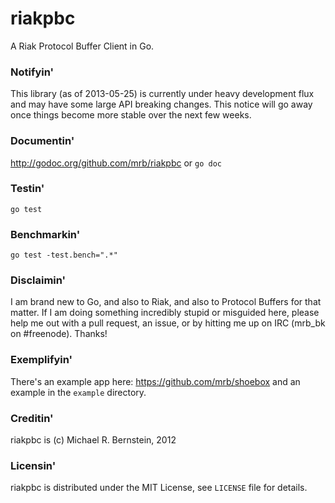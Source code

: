 riakpbc
=======

A Riak Protocol Buffer Client in Go.

### Notifyin'

This library (as of 2013-05-25) is currently under heavy development flux and may have some large API breaking changes.  This notice will go away once things become more stable over the next few weeks.

### Documentin'

http://godoc.org/github.com/mrb/riakpbc or `go doc`

### Testin'

`go test`

### Benchmarkin'

`go test -test.bench=".*"`

### Disclaimin'

I am brand new to Go, and also to Riak, and also to Protocol Buffers for that matter. If I am doing something incredibly stupid or misguided here, please help me out with a pull request, an issue, or by hitting me up on IRC (mrb_bk on #freenode). Thanks!

### Exemplifyin'

There's an example app here: https://github.com/mrb/shoebox and an example in the `example` directory.

### Creditin'

riakpbc is (c) Michael R. Bernstein, 2012

### Licensin'

riakpbc is distributed under the MIT License, see `LICENSE` file for details.
